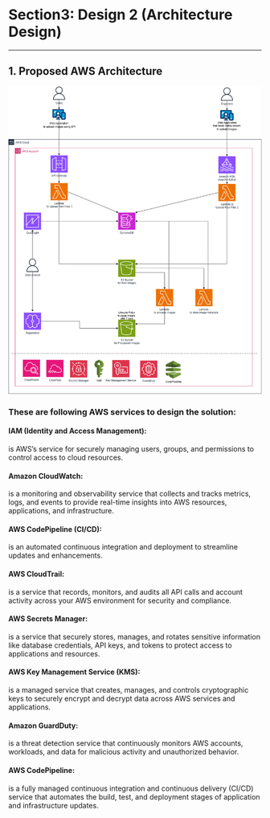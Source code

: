 # Section3: Design 2 (Architecture Design)
---
## 1. Proposed AWS Architecture

![view here](architecture_design.png)

### These are following AWS services to design the solution:

#### IAM (Identity and Access Management): 
is AWS’s service for securely managing users, groups, and permissions to control access to cloud resources.

#### Amazon CloudWatch: 
is a monitoring and observability service that collects and tracks metrics, logs, and events to provide real-time insights into AWS resources, applications, and infrastructure.

#### AWS CodePipeline (CI/CD): 
is an automated continuous integration and deployment to streamline updates and enhancements.

#### AWS CloudTrail: 
is a service that records, monitors, and audits all API calls and account activity across your AWS environment for security and compliance.

#### AWS Secrets Manager: 
is a service that securely stores, manages, and rotates sensitive information like database credentials, API keys, and tokens to protect access to applications and resources.

#### AWS Key Management Service (KMS): 
is a managed service that creates, manages, and controls cryptographic keys to securely encrypt and decrypt data across AWS services and applications.

#### Amazon GuardDuty: 
is a threat detection service that continuously monitors AWS accounts, workloads, and data for malicious activity and unauthorized behavior.

#### AWS CodePipeline: 
is a fully managed continuous integration and continuous delivery (CI/CD) service that automates the build, test, and deployment stages of application and infrastructure updates.


